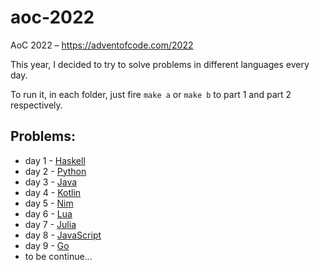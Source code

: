 # aoc-2022

AoC 2022 – https://adventofcode.com/2022

This year, I decided to try to solve problems in different languages every day.

To run it, in each folder, just fire `make a` or `make b` to part 1 and part 2 respectively.

## Problems:

-   day 1 - [Haskell](day_1/)
-   day 2 - [Python](day_2/)
-   day 3 - [Java](day_3/)
-   day 4 - [Kotlin](day_4/)
-   day 5 - [Nim](day_5/)
-   day 6 - [Lua](day_6/)
-   day 7 - [Julia](day_7)
-   day 8 - [JavaScript](day_8)
-   day 9 - [Go](day_9)
-   to be continue...

